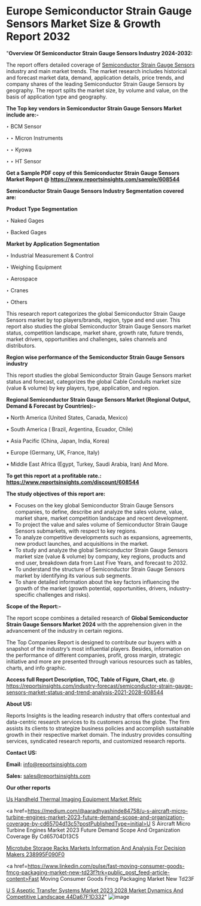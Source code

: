 # Europe Semiconductor Strain Gauge Sensors Market Size & Growth Report 2032

"<strong>Overview Of Semiconductor Strain Gauge Sensors Industry 2024-2032:</strong>

The report offers detailed coverage of <a href=https://www.reportsinsights.com/sample/608544>Semiconductor Strain Gauge Sensors</a> industry and main market trends. The market research includes historical and forecast market data, demand, application details, price trends, and company shares of the leading Semiconductor Strain Gauge Sensors by geography. The report splits the market size, by volume and value, on the basis of application type and geography.

<strong>The Top key vendors in Semiconductor Strain Gauge Sensors Market include are:- </strong>

‣ BCM Sensor

‣ 
‣ Micron Instruments

‣ 
‣ Kyowa

‣ 
‣ HT Sensor

<strong>Get a Sample PDF copy of this Semiconductor Strain Gauge Sensors Market Report </strong><strong>@ <a href=https://www.reportsinsights.com/sample/608544 style=color:#0000ff;>https://www.reportsinsights.com/sample/608544</a> </strong>

<strong>Semiconductor Strain Gauge Sensors Industry Segmentation covered are:</strong>

<strong>Product Type Segmentation</strong>

‣    Naked Gages

‣ Backed Gages

<strong>Market by Application Segmentation</strong>

‣   Industrial Measurement & Control

‣ Weighing Equipment

‣ Aerospace

‣ Cranes

‣ Others

This research report categorizes the global Semiconductor Strain Gauge Sensors market by top players/brands, region, type and end user. This report also studies the global Semiconductor Strain Gauge Sensors market status, competition landscape, market share, growth rate, future trends, market drivers, opportunities and challenges, sales channels and distributors.

<strong>Region wise performance of the Semiconductor Strain Gauge Sensors industry</strong><strong> </strong>

This report studies the global Semiconductor Strain Gauge Sensors market status and forecast, categorizes the global Cable Conduits market size (value &amp; volume) by key players, type, application, and region. 

<strong>Regional Semiconductor Strain Gauge Sensors Market (Regional Output, Demand &amp; Forecast by Countries):-</strong>

• North America (United States, Canada, Mexico)

• South America ( Brazil, Argentina, Ecuador, Chile)

• Asia Pacific (China, Japan, India, Korea)

• Europe (Germany, UK, France, Italy)

• Middle East Africa (Egypt, Turkey, Saudi Arabia, Iran) And More.

<strong>To get this report at a profitable rate.: <a href=https://www.reportsinsights.com/discount/608544 style=color:#0000ff;>https://www.reportsinsights.com/discount/608544</a></strong>

<strong>The study objectives of this report are:</strong>
<ul>
  <li>Focuses on the key global Semiconductor Strain Gauge Sensors companies, to define, describe and analyze the sales volume, value, market share, market competition landscape and recent development.</li>
  <li>To project the value and sales volume of Semiconductor Strain Gauge Sensors submarkets, with respect to key regions.</li>
  <li>To analyze competitive developments such as expansions, agreements, new product launches, and acquisitions in the market.</li>
  <li>To study and analyze the global Semiconductor Strain Gauge Sensors market size (value &amp; volume) by company, key regions, products and end user, breakdown data from Last Five Years, and forecast to 2032.</li>
  <li>To understand the structure of Semiconductor Strain Gauge Sensors market by identifying its various sub segments.</li>
  <li>To share detailed information about the key factors influencing the growth of the market (growth potential, opportunities, drivers, industry-specific challenges and risks).</li>
</ul>
<strong>Scope of the Report:-</strong><strong> </strong>

The report scope combines a detailed research of <strong>Global Semiconductor Strain Gauge Sensors Market 2024 </strong>with the apprehension given in the advancement of the industry in certain regions.

The Top Companies Report is designed to contribute our buyers with a snapshot of the industry’s most influential players. Besides, information on the performance of different companies, profit, gross margin, strategic initiative and more are presented through various resources such as tables, charts, and info graphic.

<strong>Access full Report Description, TOC, Table of Figure, Chart, etc. </strong>@   <a href=https://reportsinsights.com/industry-forecast/semiconductor-strain-gauge-sensors-market-status-and-trend-analysis-2021-2028-608544 style=color:#0000ff;>https://reportsinsights.com/industry-forecast/semiconductor-strain-gauge-sensors-market-status-and-trend-analysis-2021-2028-608544</a>

<strong>About US:</strong>

Reports Insights is the leading research industry that offers contextual and data-centric research services to its customers across the globe. The firm assists its clients to strategize business policies and accomplish sustainable growth in their respective market domain. The industry provides consulting services, syndicated research reports, and customized research reports.

<strong>Contact US:</strong>

<p class=""""><b>Email:</b> <a href=mailto:info@reportsinsights.com>info@reportsinsights.com</a></p>
<p class=""""><b>Sales:</b> <a href=mailto:sales@reportsinsights.com>sales@reportsinsights.com</a></p>

<strong>Our other reports</strong>

<a href=https://www.linkedin.com/pulse/us-handheld-thermal-imaging-equipment-market-rfelc/>Us Handheld Thermal Imaging Equipment Market Rfelc</a>

<a href=https://medium.com/@aaradhyashinde84758/u-s-aircraft-micro-turbine-engines-market-2023-future-demand-scope-and-organization-coverage-by-cd65704d13c5?postPublishedType=initial>U S Aircraft Micro Turbine Engines Market 2023 Future Demand Scope And Organization Coverage By Cd65704D13C5</a>

<a href=https://medium.com/@reportinsights.ja/microtube-storage-racks-markets-information-and-analysis-for-decision-makers-238995f090f0>Microtube Storage Racks Markets Information And Analysis For Decision Makers 238995F090F0</a>

<a href=https://www.linkedin.com/pulse/fast-moving-consumer-goods-fmcg-packaging-market-new-td23f?trk=public_post_feed-article-content>Fast Moving Consumer Goods Fmcg Packaging Market New Td23F</a>

<a href=https://medium.com/@reportsinsights23/u-s-aseptic-transfer-systems-market-2023-2028-market-dynamics-and-competitive-landscape-44da67f1d332>U S Aseptic Transfer Systems Market 2023 2028 Market Dynamics And Competitive Landscape 44Da67F1D332</a>"
![image](https://github.com/Jaayaachit/RIGlobal/assets/158452289/0a2852c4-7877-494d-b0c0-a3cb7f0cfb8d)
